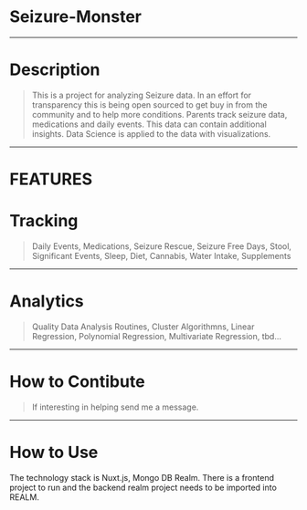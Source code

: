 # Seizure-Monster
---
# Description
> This is a project for analyzing Seizure data.  In an effort for transparency this is being open sourced to get buy in from the community and to help more conditions.  Parents track seizure data, medications and daily events.  This data can contain additional insights. Data Science is applied to the data with visualizations.  
---
# FEATURES
# Tracking
> Daily Events, Medications, Seizure Rescue, Seizure Free Days, Stool, Significant Events, Sleep, Diet, Cannabis, Water Intake, Supplements
---
# Analytics
> Quality Data Analysis Routines, Cluster Algorithmns, Linear Regression, Polynomial Regression, Multivariate Regression, tbd...
---
# How to Contibute
> If interesting in helping send me a message.  
---
# How to Use
The technology stack is Nuxt.js, Mongo DB Realm. 
There is a frontend project to run and the backend realm project needs to be imported into REALM.  

